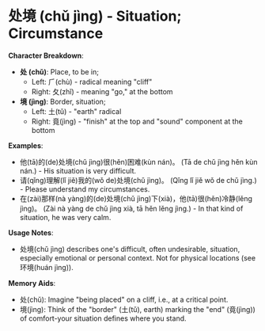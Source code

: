 # **处境 (chǔ jìng) - Situation; Circumstance**

**Character Breakdown**:  
- **处 (chǔ)**: Place, to be in;
  - Left: ⺁(chù) - radical meaning "cliff"
  - Right: 夂(zhǐ) - meaning "go," at the bottom  
- **境 (jìng)**: Border, situation;
  - Left: 土(tǔ) - "earth" radical
  - Right: 竟(jìng) - "finish" at the top and "sound" component at the bottom

**Examples**:  
- 他(tā)的(de)处境(chǔ jìng)很(hěn)困难(kùn nán)。 (Tā de chǔ jìng hěn kùn nán.) - His situation is very difficult.  
- 请(qǐng)理解(lǐ jiě)我的(wǒ de)处境(chǔ jìng)。 (Qǐng lǐ jiě wǒ de chǔ jìng.) - Please understand my circumstances.  
- 在(zài)那样(nà yàng)的(de)处境(chǔ jìng)下(xià)，他(tā)很(hěn)冷静(lěng jìng)。 (Zài nà yàng de chǔ jìng xià, tā hěn lěng jìng.) - In that kind of situation, he was very calm.

**Usage Notes**:  
- 处境(chǔ jìng) describes one's difficult, often undesirable, situation, especially emotional or personal context. Not for physical locations (see 环境(huán jìng)).

**Memory Aids**:  
- 处(chǔ): Imagine "being placed" on a cliff, i.e., at a critical point.  
- 境(jìng): Think of the "border" (土(tǔ), earth) marking the "end" (竟(jìng)) of comfort-your situation defines where you stand.